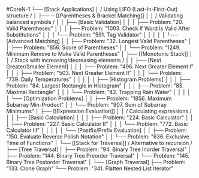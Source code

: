 #CoreN-1
└── [Stack Applications]
    │   / Using LIFO (Last-In-First-Out) structure /
    │
    ├── ─ [[Parentheses & Bracket Matching]]
    │   │   / Validating balanced symbols /
    │   │   ├── [Basic Validation]
    │   │   │   ├── Problem: "20. Valid Parentheses"
    │   │   │   ├── Problem: "1003. Check If Word Is Valid After Substitutions"
    │   │   │   └── Problem: "591. Tag Validator"
    │   │   │
    │   │   └── [Advanced Matching]
    │   │       ├── Problem: "32. Longest Valid Parentheses"
    │   │       ├── Problem: "856. Score of Parentheses"
    │   │       └── Problem: "1249. Minimum Remove to Make Valid Parentheses"
    │
    ├── [[Monotonic Stack]]
    │   │   / Stack with increasing/decreasing elements /
    │   │   ├── [Next Greater/Smaller Element]
    │   │   │   ├── Problem: "496. Next Greater Element I"
    │   │   │   ├── Problem: "503. Next Greater Element II"
    │   │   │   └── Problem: "739. Daily Temperatures"
    │   │   │
    │   │   ├── [Histogram Problems]
    │   │   │   ├── Problem: "84. Largest Rectangle in Histogram"
    │   │   │   ├── Problem: "85. Maximal Rectangle"
    │   │   │   └── Problem: "42. Trapping Rain Water"
    │   │   │
    │   │   └── [Optimization Problems]
    │   │       ├── Problem: "1856. Maximum Subarray Min-Product"
    │   │       └── Problem: "907. Sum of Subarray Minimums"
    │
    ├── [[Expression Evaluation]]
    │   │   / Calculating expressions /
    │   │   ├── [Basic Calculation]
    │   │   │   ├── Problem: "224. Basic Calculator"
    │   │   │   ├── Problem: "227. Basic Calculator II"
    │   │   │   └── Problem: "772. Basic Calculator III"
    │   │   │
    │   │   └── [Postfix/Prefix Evaluation]
    │   │       ├── Problem: "150. Evaluate Reverse Polish Notation"
    │   │       └── Problem: "636. Exclusive Time of Functions"
    │
    └── [[Stack for Traversal]]
        / Alternative to recursion /
        ├── [Tree Traversal]
        │   ├── Problem: "94. Binary Tree Inorder Traversal"
        │   ├── Problem: "144. Binary Tree Preorder Traversal"
        │   └── Problem: "145. Binary Tree Postorder Traversal"
        │
        └── [Graph Traversal]
            ├── Problem: "133. Clone Graph"
            └── Problem: "341. Flatten Nested List Iterator"